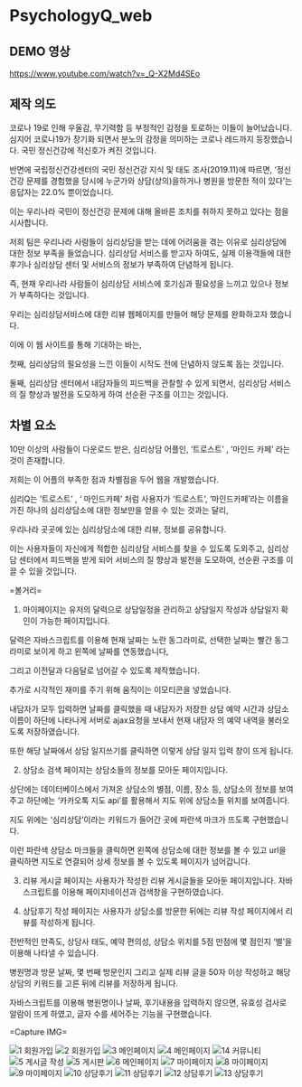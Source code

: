 # PsychologyQ_web



## DEMO 영상
https://www.youtube.com/watch?v=_Q-X2Md4SEo



## 제작 의도

 코로나 19로 인해 우울감, 무기력함 등 부정적인 감정을 토로하는 이들이 늘어났습니다. 심지어 코로나19가 장기화 되면서 분노의 감정을 의미하는 코로나 레드까지 등장했습니다. 국민 정신건강에 적신호가 켜진 것입니다. 
 
 반면에 국립정신건강센터의 국민 정신건강 지식 및 태도 조사(2019.11)에 따르면, ‘정신건강 문제를 경험했을 당시에 누군가와 상담(상의)을하거나 병원을 방문한 적이 있다’는 응답자는 22.0% 뿐이었습니다.
 
이는 우리나라 국민이 정신건강 문제에 대해 올바른 조치를 취하지 못하고 있다는 점을 시사합니다. 
    
 저희 팀은 우리나라 사람들이 심리상담을 받는 데에 어려움을 겪는 이유로 심리상담에 대한 정보 부족을 들었습니다. 심리상담 서비스를 받고자 하여도, 실제 이용객들에 대한 후기나 심리상담 센터 및 서비스의 정보가 부족하여 단념하게 됩니다.

즉, 현재 우리나라 사람들이 심리상담 서비스에 호기심과 필요성을 느끼고 있으나 정보가 부족하다는 것입니다.
 
우리는 심리상담서비스에 대한 리뷰 웹페이지를 만들어 해당 문제를 완화하고자 했습니다. 

이에 이 웹 사이트를 통해 기대하는 바는, 
 
 첫째, 심리상담의 필요성을 느낀 이들이 시작도 전에 단념하지 않도록 돕는 것입니다.
 
 둘째, 심리상담 센터에서 내담자들의 피드백을 관찰할 수 있게 되면서, 심리상담 서비스의 질 향상과 발전을 도모하게 하여 선순환 구조를 이끄는 것입니다.


## 차별 요소

 10만 이상의 사람들이 다운로드 받은, 심리상담 어플인,  ‘트로스트’ , ‘마인드 카페’ 라는 것이 존재합니다.
 
 저희는 이 어플의 부족한 점과 차별점을 두어 웹을 개발했습니다.
 
 심리Q는 ‘트로스트’ , ‘ 마인드카페’ 처럼 사용자가 ‘트로스트’, ‘마인드카페’라는 이름을 가진 하나의 심리상담소에 대한 정보만을 얻을 수 있는 것과는 달리,
 
 우리나라 곳곳에 있는 심리상담소에 대한 리뷰, 정보를 공유합니다. 
 
 이는 사용자들이 자신에게 적합한 심리상담 서비스를 찾을 수 있도록 도외주고, 심리상담 센터에서 피드백을 받게 되어 서비스의 질 향상과 발전을 도모하여, 선순환 구조를 이끌 수 있을 것입니다. 


=볼거리=
1. 마이페이지는 유저의 달력으로 상담일정을 관리하고 상담일지 작성과 상담일지 확인이 가능한 페이지입니다. 

 달력은 자바스크립트를 이용해 현재 날짜는 노란 동그라미로, 선택한 날짜는 빨간 동그라미로 보이게 하고 왼쪽에 날짜를 연동했습니다, 

 그리고 이전달과 다음달로 넘어갈 수 있도록 제작했습니다. 

 추가로 시각적인 재미를 주기 위해 움직이는 이모티콘을 넣었습니다.

 내담자가 모두 입력하면 날짜를 클릭했을 때 내담자가 저장한 상담 예약 시간과 상담소 이름이 하단에 나타나게 서버로 ajax요청을 보내서 현재 내담자 의 예약 내역을 불러오도록 저장하였습니다. 

 또한 해당 날짜에서 상담 일지쓰기를 클릭하면 이렇게 상담 일지 입력 창이 뜨게 됩니다.



2. 상담소 검색 페이지는 상담소들의 정보를 모아둔 페이지입니다. 

 상단에는 데이터베이스에서 가져온 상담소의 별점, 이름, 장소 등, 상담소의 정보를 보여주고 하단에는 ‘카카오톡 지도 api’를 활용해서 지도 위에 상담소들 위치를 보여줍니다. 

 지도 위에는 ‘심리상담’이라는 키워드가 들어간 곳에 파란색 마크가 뜨도록 구현했습니다. 

 이런 파란색 상담소 마크들을 클릭하면 왼쪽에 상담소에 대한 정보를 볼 수 있고 url을 클릭하면 지도로 연결되어 상세 정보를 볼 수 있도록 페이지가 넘어갑니다. 


3. 리뷰 게시글 페이지는 사용자가 작성한 리뷰 게시글들을 모아둔 페이지입니다. 자바스크립트를 이용해 페이지네이션과 검색창을 구현하였습니다. 


4. 상담후기 작성 페이지는 사용자가 상담소를 방문한 뒤에는 리뷰 작성 페이지에서 리뷰를 작성하게 됩니다. 

 전반적인 만족도, 상담사 태도, 예약 편의성, 상담소 위치를 5점 만점에 몇 점인지 ‘별’을 이용해 나타낼 수 있습니다. 

 병원명과 방문 날짜, 몇 번째 방문인지 그리고 실제 리뷰 글을 50자 이상 작성하고 해당 상담의 키워드를 고른 뒤에 리뷰를 저장하게 됩니다.

자바스크립트를 이용해 병원명이나 날짜, 후기내용을 입력하지 않으면, 유효성 검사로 알람이 뜨게 하였고, 글자 수를 세어주는 기능을 구현했습니다.




=Capture IMG=

![1  회원가입](https://user-images.githubusercontent.com/88815795/177571443-76e9e56e-e7fa-4b2e-833f-84b800765f60.jpg)
![2  회원가입](https://user-images.githubusercontent.com/88815795/177571451-da7cd95a-a0e7-47a0-9c28-83f5a65f82e3.jpg)
![3  메인페이지](https://user-images.githubusercontent.com/88815795/177571457-4288f35c-c451-44b9-b160-1c65cc574f3b.jpg)
![4  메인페이지](https://user-images.githubusercontent.com/88815795/177571460-9c372aa1-d6f4-404d-b7fb-7bd623c1d264.jpg)
![14  커뮤니티](https://user-images.githubusercontent.com/88815795/177571494-a1646aab-8f9c-4242-ae38-e895eb8a3467.jpg)
![5  게시글 작성](https://user-images.githubusercontent.com/88815795/177571463-8ba57e6f-6e2a-47d9-91f1-9d4c75a9b549.jpg)
![5  게시판](https://user-images.githubusercontent.com/88815795/177571465-f2653009-f931-4eb7-b986-44c981bdc7ca.jpg)
![6 메인페이지](https://user-images.githubusercontent.com/88815795/177571470-3ed5e9c7-622d-4add-bd8c-2ee1d2c569d0.jpg)
![7  마이페이지](https://user-images.githubusercontent.com/88815795/177571474-7b59584d-4a49-48de-ae7c-a6e08774a75c.jpg)
![8  마이페이지](https://user-images.githubusercontent.com/88815795/177571475-74193662-c1ca-468d-8c20-cb60b58a62bf.jpg)
![9  마이페이지](https://user-images.githubusercontent.com/88815795/177571479-baaac3f4-541e-4290-abd6-2f37d6ab887c.jpg)
![10  상담후기](https://user-images.githubusercontent.com/88815795/177571485-7828d002-a658-4257-84ca-60d9d1a89d6b.jpg)
![11  상담후기](https://user-images.githubusercontent.com/88815795/177571486-cc1ab541-6b67-4b2f-b8b3-c0aa768427a4.jpg)
![12  상담후기](https://user-images.githubusercontent.com/88815795/177571487-a7cf096d-6940-47cf-b028-a2f7ac6731b3.jpg)
![13  상담후기](https://user-images.githubusercontent.com/88815795/177571493-2aba5ddc-7b2d-4244-86ae-3613610029ba.jpg)

